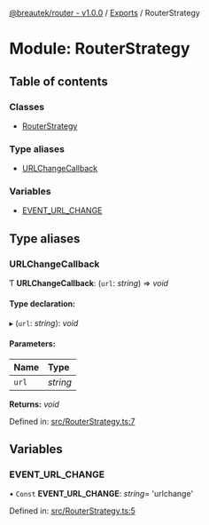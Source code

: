 [@breautek/router - v1.0.0](../README.md) / [Exports](../modules.md) / RouterStrategy

# Module: RouterStrategy

## Table of contents

### Classes

- [RouterStrategy](../classes/routerstrategy.routerstrategy-1.md)

### Type aliases

- [URLChangeCallback](routerstrategy.md#urlchangecallback)

### Variables

- [EVENT\_URL\_CHANGE](routerstrategy.md#event_url_change)

## Type aliases

### URLChangeCallback

Ƭ **URLChangeCallback**: (`url`: *string*) => *void*

#### Type declaration:

▸ (`url`: *string*): *void*

#### Parameters:

Name | Type |
:------ | :------ |
`url` | *string* |

**Returns:** *void*

Defined in: [src/RouterStrategy.ts:7](https://github.com/breautek/router/blob/6c82bce/src/RouterStrategy.ts#L7)

## Variables

### EVENT\_URL\_CHANGE

• `Const` **EVENT\_URL\_CHANGE**: *string*= 'urlchange'

Defined in: [src/RouterStrategy.ts:5](https://github.com/breautek/router/blob/6c82bce/src/RouterStrategy.ts#L5)
